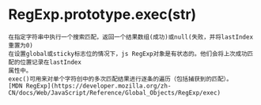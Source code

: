 # RegExp.prototype.exec(str)
    在指定字符串中执行一个搜索匹配，返回一个结果数组(成功)或null(失败，并将lastIndex重置为0)
    在设置global或sticky标志位的情况下，js RegExp对象是有状态的。他们会将上次成功匹配的位置记录在lastIndex
    属性中。
    exec()可用来对单个字符创中的多次匹配结果进行逐条的遍历（包括捕获到的匹配）。
    [MDN RegExp](https://developer.mozilla.org/zh-CN/docs/Web/JavaScript/Reference/Global_Objects/RegExp/exec)
